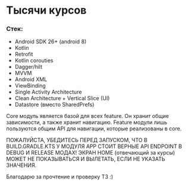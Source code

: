 # Тысячи курсов

### Стек:
- Android SDK 26+ (android 8)
- Kotlin
- Retrofit
- Kotlin corouties
- Dagger/hilt
- MVVM
- Android XML
- ViewBinding
- Single Activity Architecture
- Clean Architecture + Vertical Slice (UI)
- Datastore (вместо SharedPrefs)

Core модуль является базой для всех feature. Он хранит общие зависимости, а также хранит навигацию.
Feature модули лишь пользуются общим API для навигации, которые реализованы в core.

ПОЖАЛУЙСТА, УБЕДИТЕСЬ ПЕРЕД ЗАПУСКОМ, ЧТО В BUILD.GRADLE.KTS У МОДУЛЯ APP СТОИТ ВЕРНЫЕ API ENDPOINT
В DEBUG И RELEASE МОДАХ! ЭКРАН HOME (отвечающий за курсы) МОЖЕТ НЕ ПОКАЗЫВАТЬСЯ И ВЫЛЕТАТЬ, ЕСЛИ
НЕ УКАЗАТЬ ЗНАЧЕНИЯ.

Благодарю за прочтение и проверку ТЗ :)
